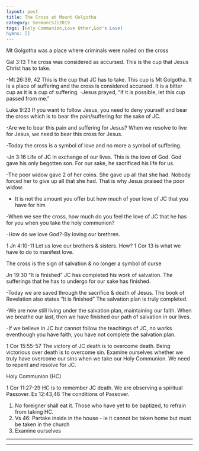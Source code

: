 ```yaml
---
layout: post
title: The Cross at Mount Golgotha
category: Sermon(SJ)2019
tags: [Holy Communion,Love Other,God's Love]
hymns: []
---
```

 Mt Golgotha was a place where criminals were nailed on the cross

Gal 3:13  The cross was considered as accursed. This is the cup that Jesus Christ has to take.

-Mt 26:39, 42 This is the cup that JC has to take. This cup is Mt Golgotha. It is a place of suffering and the cross is considered accursed. It is a bitter cup as it is a cup of suffering.
-Jesus prayed, “if it is possible, let this cup passed from me.” 

Luke 9:23 If you want to follow Jesus, you need to deny yourself and bear the cross which is to bear the pain/suffering for the sake of JC.

-Are we to bear this pain and suffering for Jesus? When we resolve to live for Jesus, we need to bear this cross for Jesus.

-Today the cross is a symbol of love and no more a symbol of suffering.

-Jn 3:16 Life of JC in exchange of our lives. This is the love of God. God gave his only begotten son. For our sake, he sacrificed his life for us. 

-The poor widow gave 2 of her coins. She gave up all that she had. Nobody forced her to give up all that she had. That is why Jesus praised the poor widow.

- It is not the amount you offer but how much of your love of JC that you have for him

-When we see the cross, how much do you feel the love of JC that he has for you when you take the holy communion?

-How do we love God?-By loving our brethren.

1 Jn 4:10-11 Let us love our brothers & sisters. How? 1 Cor 13 is what we have to do to manifest love.

The cross is the sign of salvation & no longer a symbol of curse

Jn 19:30 “It is finished” JC has completed his work of salvation. The sufferings that he has to undergo for our sake has finished.

-Today we are saved through the sacrifice & death of Jesus. The book of Revelation also states “It is finished” The salvation plan is truly completed.  

-We are now still living under the salvation plan, maintaining our faith. When we breathe our last, then we have finished our path of salvation in our lives.

-If we believe in JC but cannot follow the teachings of JC, no works eventhough you have faith, you have not complete the salvation plan.

1 Cor 15:55-57 The victory of JC death is to overcome death. Being victorious over death is to overcome sin. 
Examine ourselves whether we truly have overcome our sins when we take our Holy Communion. We need to repent and resolve for JC. 

Holy Communion (HC)

1 Cor 11:27-29 HC is to remember JC death. We are observing a spiritual Passover. Ex 12:43,46 The conditions of Passover.
1)	No foreigner shall eat it. Those who have yet to be baptized, to refrain from taking HC. 
2)	Vs 46: Partake inside in the house - ie it cannot be taken home but must be taken in the church
3)	Examine ourselves 



----
****
